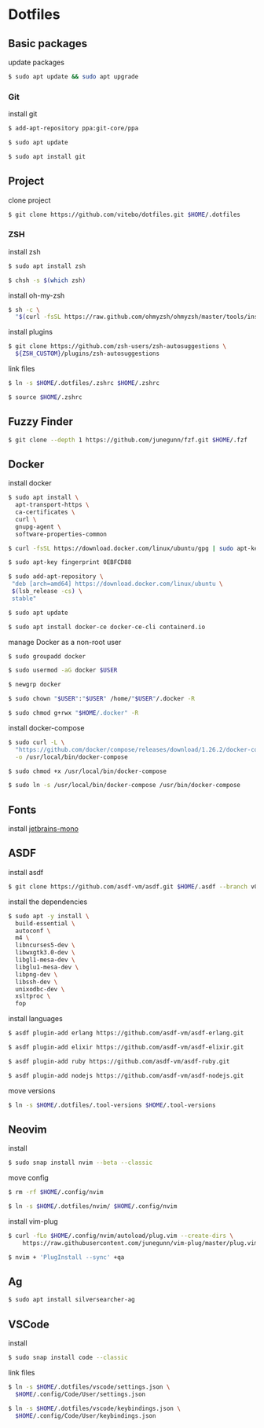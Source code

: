 # Dotfiles

## Basic packages
update packages
```sh
$ sudo apt update && sudo apt upgrade
```

### Git
install git
```sh
$ add-apt-repository ppa:git-core/ppa

$ sudo apt update

$ sudo apt install git
```

## Project
clone project
```sh
$ git clone https://github.com/vitebo/dotfiles.git $HOME/.dotfiles
```

### ZSH
install zsh
```sh
$ sudo apt install zsh

$ chsh -s $(which zsh)
```

install oh-my-zsh
```sh
$ sh -c \
  "$(curl -fsSL https://raw.github.com/ohmyzsh/ohmyzsh/master/tools/install.sh)"
```

install plugins
```sh
$ git clone https://github.com/zsh-users/zsh-autosuggestions \
  ${ZSH_CUSTOM}/plugins/zsh-autosuggestions
```

link files
```sh
$ ln -s $HOME/.dotfiles/.zshrc $HOME/.zshrc

$ source $HOME/.zshrc
```

## Fuzzy Finder
```sh
$ git clone --depth 1 https://github.com/junegunn/fzf.git $HOME/.fzf
```

## Docker
install docker
```sh
$ sudo apt install \
  apt-transport-https \
  ca-certificates \
  curl \
  gnupg-agent \
  software-properties-common

$ curl -fsSL https://download.docker.com/linux/ubuntu/gpg | sudo apt-key add -

$ sudo apt-key fingerprint 0EBFCD88

$ sudo add-apt-repository \
 "deb [arch=amd64] https://download.docker.com/linux/ubuntu \
 $(lsb_release -cs) \
 stable"

$ sudo apt update

$ sudo apt install docker-ce docker-ce-cli containerd.io
```

manage Docker as a non-root user
```sh
$ sudo groupadd docker

$ sudo usermod -aG docker $USER

$ newgrp docker 

$ sudo chown "$USER":"$USER" /home/"$USER"/.docker -R

$ sudo chmod g+rwx "$HOME/.docker" -R
```

install docker-compose
```sh
$ sudo curl -L \
  "https://github.com/docker/compose/releases/download/1.26.2/docker-compose-$(uname -s)-$(uname -m)" \
  -o /usr/local/bin/docker-compose

$ sudo chmod +x /usr/local/bin/docker-compose

$ sudo ln -s /usr/local/bin/docker-compose /usr/bin/docker-compose
```

## Fonts
install [jetbrains-mono](https://www.jetbrains.com/pt-pt/lp/mono/)

## ASDF
install asdf
```sh
$ git clone https://github.com/asdf-vm/asdf.git $HOME/.asdf --branch v0.7.1
```

install the dependencies
```sh
$ sudo apt -y install \
  build-essential \
  autoconf \
  m4 \
  libncurses5-dev \
  libwxgtk3.0-dev \
  libgl1-mesa-dev \
  libglu1-mesa-dev \
  libpng-dev \
  libssh-dev \
  unixodbc-dev \
  xsltproc \
  fop
```

install languages
```sh
$ asdf plugin-add erlang https://github.com/asdf-vm/asdf-erlang.git

$ asdf plugin-add elixir https://github.com/asdf-vm/asdf-elixir.git

$ asdf plugin-add ruby https://github.com/asdf-vm/asdf-ruby.git

$ asdf plugin-add nodejs https://github.com/asdf-vm/asdf-nodejs.git
```

move versions
```sh
$ ln -s $HOME/.dotfiles/.tool-versions $HOME/.tool-versions
```

## Neovim
install
```sh
$ sudo snap install nvim --beta --classic
```

move config
```sh
$ rm -rf $HOME/.config/nvim

$ ln -s $HOME/.dotfiles/nvim/ $HOME/.config/nvim
```

install vim-plug
```sh
$ curl -fLo $HOME/.config/nvim/autoload/plug.vim --create-dirs \
    https://raw.githubusercontent.com/junegunn/vim-plug/master/plug.vim

$ nvim + 'PlugInstall --sync' +qa
```

## Ag
```sh
$ sudo apt install silversearcher-ag
```

## VSCode
install
```sh
$ sudo snap install code --classic
```

link files
```sh
$ ln -s $HOME/.dotfiles/vscode/settings.json \
  $HOME/.config/Code/User/settings.json

$ ln -s $HOME/.dotfiles/vscode/keybindings.json \
  $HOME/.config/Code/User/keybindings.json
```